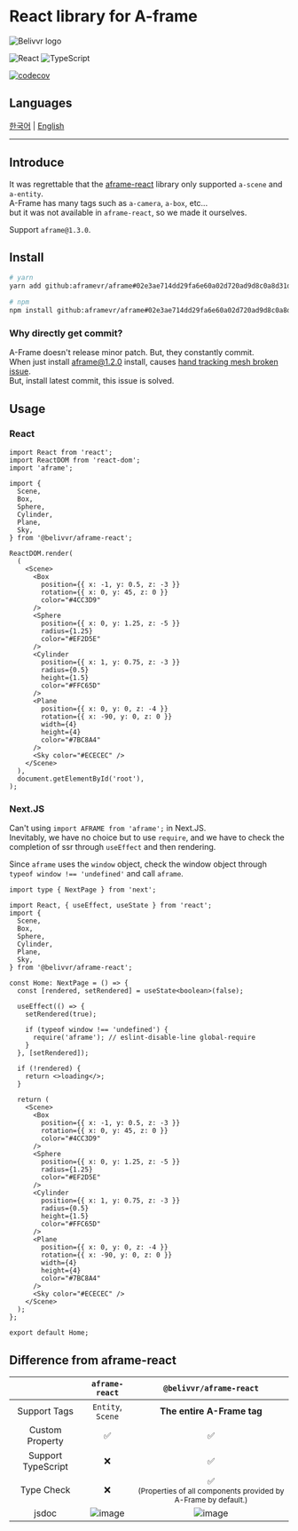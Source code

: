 # React library for A-frame

![Belivvr logo](https://avatars.githubusercontent.com/u/40684200?s=200&v=4)

![React](https://img.shields.io/badge/React-20232A?style=for-the-badge&logo=react&logoColor=61DAFB)
![TypeScript](https://img.shields.io/badge/TypeScript-007ACC?style=for-the-badge&logo=typescript&logoColor=white)

[![codecov](https://codecov.io/gh/belivvr/aframe-react/branch/main/graph/badge.svg?token=LVGE4ZUV2Z)](https://codecov.io/gh/belivvr/aframe-react)

## Languages

[한국어](./README/ko.md) | [English](./README/en.md)

---

## Introduce

It was regrettable that the [aframe-react](https://github.com/supermedium/aframe-react) library only supported `a-scene` and `a-entity`.  
A-Frame has many tags such as `a-camera`, `a-box`, etc...  
but it was not available in `aframe-react`, so we made it ourselves.

Support `aframe@1.3.0`.

## Install

```sh
# yarn
yarn add github:aframevr/aframe#02e3ae714dd29fa6e60a02d720ad9d8c0a8d31d8 @belivvr/aframe-react

# npm
npm install github:aframevr/aframe#02e3ae714dd29fa6e60a02d720ad9d8c0a8d31d8 @belivvr/aframe-react
```

### Why directly get commit?

A-Frame doesn't release minor patch. But, they constantly commit.  
When just install aframe@1.2.0 install, causes [hand tracking mesh broken issue](https://github.com/belivvr/aframe-react/issues/75).  
But, install latest commit, this issue is solved.

## Usage

### React

```tsx
import React from 'react';
import ReactDOM from 'react-dom';
import 'aframe';

import {
  Scene,
  Box,
  Sphere,
  Cylinder,
  Plane,
  Sky,
} from '@belivvr/aframe-react';

ReactDOM.render(
  (
    <Scene>
      <Box
        position={{ x: -1, y: 0.5, z: -3 }}
        rotation={{ x: 0, y: 45, z: 0 }}
        color="#4CC3D9"
      />
      <Sphere
        position={{ x: 0, y: 1.25, z: -5 }}
        radius={1.25}
        color="#EF2D5E"
      />
      <Cylinder
        position={{ x: 1, y: 0.75, z: -3 }}
        radius={0.5}
        height={1.5}
        color="#FFC65D"
      />
      <Plane
        position={{ x: 0, y: 0, z: -4 }}
        rotation={{ x: -90, y: 0, z: 0 }}
        width={4}
        height={4}
        color="#7BC8A4"
      />
      <Sky color="#ECECEC" />
    </Scene>
  ),
  document.getElementById('root'),
);
```

### Next.JS

Can't using `import AFRAME from 'aframe';` in Next.JS.  
Inevitably, we have no choice but to use `require`, and we have to check the completion of ssr through `useEffect` and then rendering.  

Since `aframe` uses the `window` object, check the window object through `typeof window !== 'undefined'` and call `aframe`.

```tsx
import type { NextPage } from 'next';

import React, { useEffect, useState } from 'react';
import {
  Scene,
  Box,
  Sphere,
  Cylinder,
  Plane,
  Sky,
} from '@belivvr/aframe-react';

const Home: NextPage = () => {
  const [rendered, setRendered] = useState<boolean>(false);

  useEffect(() => {
    setRendered(true);

    if (typeof window !== 'undefined') {
      require('aframe'); // eslint-disable-line global-require
    }
  }, [setRendered]);

  if (!rendered) {
    return <>loading</>;
  }

  return (
    <Scene>
      <Box
        position={{ x: -1, y: 0.5, z: -3 }}
        rotation={{ x: 0, y: 45, z: 0 }}
        color="#4CC3D9"
      />
      <Sphere
        position={{ x: 0, y: 1.25, z: -5 }}
        radius={1.25}
        color="#EF2D5E"
      />
      <Cylinder
        position={{ x: 1, y: 0.75, z: -3 }}
        radius={0.5}
        height={1.5}
        color="#FFC65D"
      />
      <Plane
        position={{ x: 0, y: 0, z: -4 }}
        rotation={{ x: -90, y: 0, z: 0 }}
        width={4}
        height={4}
        color="#7BC8A4"
      />
      <Sky color="#ECECEC" />
    </Scene>
  );
};

export default Home;
```

## Difference from aframe-react

||`aframe-react`|`@belivvr/aframe-react`|
|:-:|:-:|:-:|
|Support Tags|`Entity`, `Scene`|**The entire A-Frame tag**|
|Custom Property|✅|✅|
|Support TypeScript|❌|✅|
|Type Check|❌|✅<br /><small>(Properties of all components provided by A-Frame by default.)</small>|
|jsdoc|![image](https://user-images.githubusercontent.com/41536271/146878902-193b103c-7969-405d-9a42-7ca9822af3b3.png)|![image](https://user-images.githubusercontent.com/41536271/146879090-256a0b1c-69b5-46cf-ae2b-5b9650fb1c53.png)|
